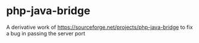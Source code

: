 # php-java-bridge
A derivative work of https://sourceforge.net/projects/php-java-bridge to fix a bug in passing the server port
